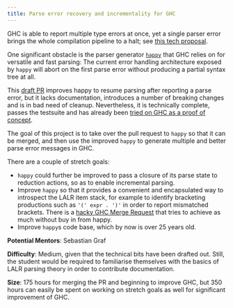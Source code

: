 ```yaml
---
title: Parse error recovery and incrementality for GHC
---
```


GHC is able to report multiple type errors at once, yet a single parser
error brings the whole compilation pipeline to a halt; see [this tech
proposal](https://github.com/haskellfoundation/tech-proposals/pull/63).

One significant obstacle is the parser generator
[`happy`](https://github.com/simonmar/happy/) that GHC relies on for versatile
and fast parsing:
The current error handling architecture exposed by `happy` will abort on the
first parse error without producing a partial syntax tree at all.

This [draft PR](https://github.com/haskell/happy/pull/272)
improves happy to resume parsing after reporting a parse error, but it lacks
documentation, introduces a number of breaking changes and is in bad need of
cleanup.
Nevertheless, it is technically complete, passes the testsuite and has already
been [tried on GHC as a proof of concept](https://gitlab.haskell.org/ghc/ghc/-/merge_requests/11990).

The goal of this project is to take over the pull request to `happy` so that it
can be merged, and then use the improved `happy` to generate multiple and better
parse error messages in GHC.

There are a couple of stretch goals:

  * `happy` could further be improved to pass a closure of its
    parse state to reduction actions, so as to enable incremental parsing.
  * Improve `happy` so that it provides a convenient and encapsulated way to
    introspect the LALR item stack, for example to identify bracketing
    productions such as `'(' expr . ')'` in order to report mismatched brackets.
    There is a [hacky GHC Merge Request](https://gitlab.haskell.org/ghc/ghc/-/merge_requests/4711) 
    that tries to achieve as much without buy in from happy.
  * Improve `happy`s code base, which by now is over 25 years old. 

**Potential Mentors**: 
Sebastian Graf

**Difficulty**: 
Medium, given that the technical bits have been drafted out.
Still, the student would be required to familiarise themselves with the basics
of LALR parsing theory in order to contribute documentation.

**Size**: 
175 hours for merging the PR and beginning to improve GHC, but 350 hours can
easily be spent on working on stretch goals as well for significant improvement
of GHC.
